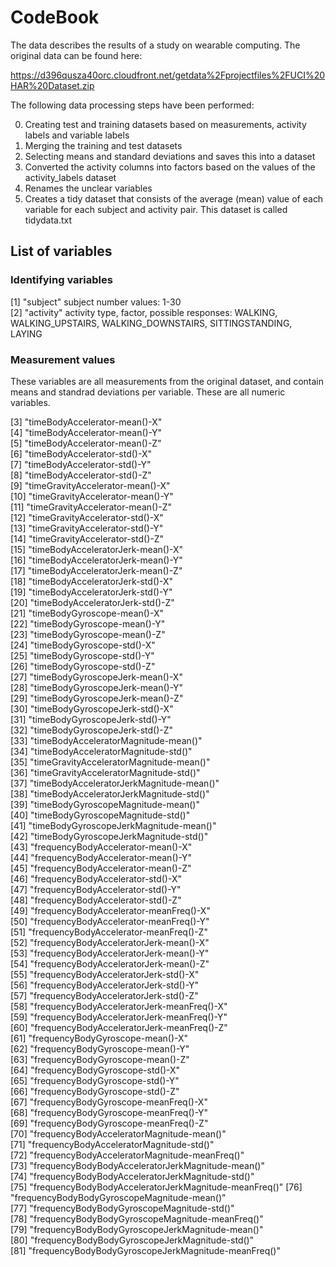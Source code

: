 # CodeBook

The data describes the results of a study on wearable computing. 
The original data can be found here: 

https://d396qusza40orc.cloudfront.net/getdata%2Fprojectfiles%2FUCI%20HAR%20Dataset.zip

The following data processing steps have been performed:

0. Creating test and training datasets based on measurements, activity labels and variable labels
1. Merging the training and test datasets
2. Selecting means and standard deviations and saves this into a dataset
3. Converted the activity columns into factors based on the values of the activity_labels dataset
4. Renames the unclear variables
5. Creates a tidy dataset that consists of the average (mean) value of each variable for each subject and activity pair. This dataset is called tidydata.txt

## List of variables

### Identifying variables

 [1] "subject"          subject number values: 1-30                                       
 [2] "activity"         activity type, factor, possible responses: 
  WALKING, 
  WALKING_UPSTAIRS,
  WALKING_DOWNSTAIRS,
  SITTINGSTANDING, 
  LAYING

### Measurement values

These variables are all measurements from the original dataset, and contain means and standrad deviations per variable. These are all numeric variables.

 [3] "timeBodyAccelerator-mean()-X"                        
 [4] "timeBodyAccelerator-mean()-Y"                        
 [5] "timeBodyAccelerator-mean()-Z"                        
 [6] "timeBodyAccelerator-std()-X"                         
 [7] "timeBodyAccelerator-std()-Y"                         
 [8] "timeBodyAccelerator-std()-Z"                         
 [9] "timeGravityAccelerator-mean()-X"                     
[10] "timeGravityAccelerator-mean()-Y"                     
[11] "timeGravityAccelerator-mean()-Z"                     
[12] "timeGravityAccelerator-std()-X"                      
[13] "timeGravityAccelerator-std()-Y"                      
[14] "timeGravityAccelerator-std()-Z"                      
[15] "timeBodyAcceleratorJerk-mean()-X"                    
[16] "timeBodyAcceleratorJerk-mean()-Y"                    
[17] "timeBodyAcceleratorJerk-mean()-Z"                    
[18] "timeBodyAcceleratorJerk-std()-X"                     
[19] "timeBodyAcceleratorJerk-std()-Y"                     
[20] "timeBodyAcceleratorJerk-std()-Z"                     
[21] "timeBodyGyroscope-mean()-X"                          
[22] "timeBodyGyroscope-mean()-Y"                          
[23] "timeBodyGyroscope-mean()-Z"                          
[24] "timeBodyGyroscope-std()-X"                           
[25] "timeBodyGyroscope-std()-Y"                           
[26] "timeBodyGyroscope-std()-Z"                           
[27] "timeBodyGyroscopeJerk-mean()-X"                      
[28] "timeBodyGyroscopeJerk-mean()-Y"                      
[29] "timeBodyGyroscopeJerk-mean()-Z"                      
[30] "timeBodyGyroscopeJerk-std()-X"                       
[31] "timeBodyGyroscopeJerk-std()-Y"                       
[32] "timeBodyGyroscopeJerk-std()-Z"                       
[33] "timeBodyAcceleratorMagnitude-mean()"                 
[34] "timeBodyAcceleratorMagnitude-std()"                  
[35] "timeGravityAcceleratorMagnitude-mean()"              
[36] "timeGravityAcceleratorMagnitude-std()"               
[37] "timeBodyAcceleratorJerkMagnitude-mean()"             
[38] "timeBodyAcceleratorJerkMagnitude-std()"              
[39] "timeBodyGyroscopeMagnitude-mean()"                   
[40] "timeBodyGyroscopeMagnitude-std()"                    
[41] "timeBodyGyroscopeJerkMagnitude-mean()"               
[42] "timeBodyGyroscopeJerkMagnitude-std()"                
[43] "frequencyBodyAccelerator-mean()-X"                   
[44] "frequencyBodyAccelerator-mean()-Y"                   
[45] "frequencyBodyAccelerator-mean()-Z"                   
[46] "frequencyBodyAccelerator-std()-X"                    
[47] "frequencyBodyAccelerator-std()-Y"                    
[48] "frequencyBodyAccelerator-std()-Z"                    
[49] "frequencyBodyAccelerator-meanFreq()-X"               
[50] "frequencyBodyAccelerator-meanFreq()-Y"               
[51] "frequencyBodyAccelerator-meanFreq()-Z"               
[52] "frequencyBodyAcceleratorJerk-mean()-X"               
[53] "frequencyBodyAcceleratorJerk-mean()-Y"               
[54] "frequencyBodyAcceleratorJerk-mean()-Z"               
[55] "frequencyBodyAcceleratorJerk-std()-X"                
[56] "frequencyBodyAcceleratorJerk-std()-Y"                
[57] "frequencyBodyAcceleratorJerk-std()-Z"                
[58] "frequencyBodyAcceleratorJerk-meanFreq()-X"           
[59] "frequencyBodyAcceleratorJerk-meanFreq()-Y"           
[60] "frequencyBodyAcceleratorJerk-meanFreq()-Z"           
[61] "frequencyBodyGyroscope-mean()-X"                     
[62] "frequencyBodyGyroscope-mean()-Y"                     
[63] "frequencyBodyGyroscope-mean()-Z"                     
[64] "frequencyBodyGyroscope-std()-X"                      
[65] "frequencyBodyGyroscope-std()-Y"                      
[66] "frequencyBodyGyroscope-std()-Z"                      
[67] "frequencyBodyGyroscope-meanFreq()-X"                 
[68] "frequencyBodyGyroscope-meanFreq()-Y"                 
[69] "frequencyBodyGyroscope-meanFreq()-Z"                 
[70] "frequencyBodyAcceleratorMagnitude-mean()"            
[71] "frequencyBodyAcceleratorMagnitude-std()"             
[72] "frequencyBodyAcceleratorMagnitude-meanFreq()"        
[73] "frequencyBodyBodyAcceleratorJerkMagnitude-mean()"    
[74] "frequencyBodyBodyAcceleratorJerkMagnitude-std()"     
[75] "frequencyBodyBodyAcceleratorJerkMagnitude-meanFreq()"
[76] "frequencyBodyBodyGyroscopeMagnitude-mean()"          
[77] "frequencyBodyBodyGyroscopeMagnitude-std()"           
[78] "frequencyBodyBodyGyroscopeMagnitude-meanFreq()"      
[79] "frequencyBodyBodyGyroscopeJerkMagnitude-mean()"      
[80] "frequencyBodyBodyGyroscopeJerkMagnitude-std()"       
[81] "frequencyBodyBodyGyroscopeJerkMagnitude-meanFreq()"  



